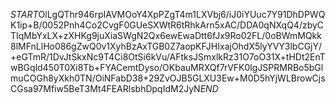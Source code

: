 $START$OlLgQThr946rpIAVMOoY4XpPZgT4m1LXVbj6/iJ0iYUuc7Y91DhDPWQK1ip+B/0052Pnh4Co2CvgF0GUeSXWtR6tRhkArn5xAC/DDA0qNXqQ4/zbyCTIqMbYxLX+zXHKg9juXiaSWgN2Qx6ewEwaDtt6fJx9Ro02FL/0oBWmMQkk8lMFnLlHo086gZwQ0v1XyhBzAxTGB0Z7aopKFJHIxajOhdX5lyYVY3lbCGjY/+eGTmR/1DvJtSkxNc9T4Ci8OtSi6kVu/AFtksJSmxlkRz31O7oO31X+tHDt2EnTwBGqld450T0Xi8Tb+FYACemtDyso/OKbauMRXQf7rVFK0lgJSPRMRBo5bGlmuCOGh8yXkh0TN/OiNFabD38+29ZvOJB5GLXU3Ew+M0D5hYjWLBrowCjsCGsa97Mfiw5BeT3Mt4FEARlsbhDpqIdM2JyN$END$
